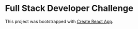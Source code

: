 # Full Stack Developer Challenge

This project was bootstrapped with [Create React App](https://github.com/facebookincubator/create-react-app).
